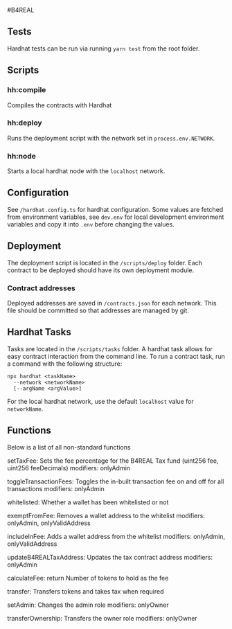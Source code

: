 #B4REAL
## Tests
Hardhat tests can be run via running `yarn test` from the root folder.

## Scripts

### hh:compile
Compiles the contracts with Hardhat

### hh:deploy
Runs the deployment script with the network set in `process.env.NETWORK`.

### hh:node
Starts a local hardhat node with the `localhost` network.

## Configuration
See `/hardhat.config.ts` for hardhat configuration. Some values are fetched from environment variables, see `dev.env` for local development environment variables and copy it into `.env` before changing the values.

## Deployment
The deployment script is located in the `/scripts/deploy` folder. Each contract to be deployed should have its own deployment module.


### Contract addresses
Deployed addresses are saved in `/contracts.json` for each network. This file should be committed so that addresses are managed by git.

## Hardhat Tasks
Tasks are located in the `/scripts/tasks` folder.
A hardhat task allows for easy contract interaction from the command line. To run a contract task, run a command with the following structure:
```
npx hardhat <taskName>
  --network <networkName>
  [--argName <argValue>]
```
For the local hardhat network, use the default `localhost` value for `networkName`. 

## Functions
Below is a list of all non-standard functions

setTaxFee:	Sets the fee percentage for the B4REAL Tax fund	(uint256 fee, uint256 feeDecimals) modifiers: onlyAdmin

toggleTransactionFees: Toggles the in-built transaction fee on and off for all transactions modifiers: onlyAdmin

whitelisted: Whether a wallet has been whitelisted or not

exemptFromFee: Removes a wallet address to the whitelist modifiers: onlyAdmin, onlyValidAddress

includeInFee: Adds a wallet address from the whitelist modifiers: onlyAdmin, onlyValidAddress

updateB4REALTaxAddress: Updates the tax contract address modifiers: onlyAdmin

calculateFee: return Number of tokens to hold as the fee

transfer: Transfers tokens and takes tax when required

setAdmin: Changes the admin role modifiers: onlyOwner

transferOwnership: Transfers the owner role modifiers: onlyOwner